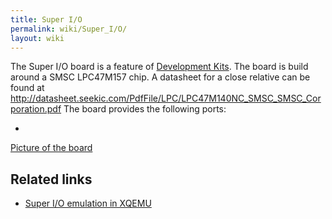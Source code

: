 ```yaml
---
title: Super I/O
permalink: wiki/Super_I/O/
layout: wiki
---
```


The Super I/O board is a feature of [Development
Kits](/wiki/Development_Kits "wikilink"). The board is build around a SMSC
LPC47M157 chip. A datasheet for a close relative can be found at
<http://datasheet.seekic.com/PdfFile/LPC/LPC47M140NC_SMSC_SMSC_Corporation.pdf>
The board provides the following ports:

-   

[Picture of the board](http://codeasm.com/xbox/images/dvt4/SL734874.JPG)

Related links
-------------

-   [Super I/O emulation in
    XQEMU](https://github.com/espes/xqemu/blob/xbox/hw/xbox/lpc47m157.c)

